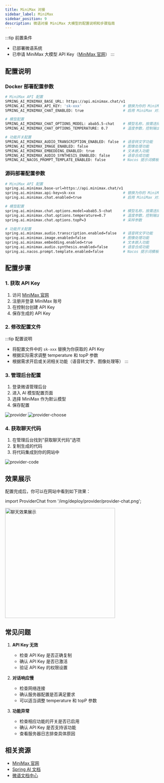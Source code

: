 ```yaml
---
title: MiniMax 对接
sidebar_label: MiniMax
sidebar_position: 9
description: 微语对接 MiniMax 大模型的配置说明和步骤指南
---
```


:::tip 前置条件

- 已部署微语系统
- 已申请 MiniMax 大模型 API Key（[MiniMax 官网](https://www.minimax.chat/)）
:::

## 配置说明

### Docker 部署配置参数

```bash
# MiniMax API 配置
SPRING_AI_MINIMAX_BASE_URL: https://api.minimax.chat/v1
SPRING_AI_MINIMAX_API_KEY: 'sk-xxx'                   # 替换为你的 MiniMax API Key
SPRING_AI_MINIMAX_CHAT_ENABLED: true                  # 启用 MiniMax 对话功能

# 模型配置
SPRING_AI_MINIMAX_CHAT_OPTIONS_MODEL: abab5.5-chat    # 模型名称，按需选择
SPRING_AI_MINIMAX_CHAT_OPTIONS_TEMPERATURE: 0.7       # 温度参数，控制输出的随机性，范围 0-1

# 功能开关配置
SPRING_AI_MINIMAX_AUDIO_TRANSCRIPTION_ENABLED: false  # 语音转文字功能
SPRING_AI_MINIMAX_IMAGE_ENABLED: false                # 图像处理功能
SPRING_AI_MINIMAX_EMBEDDING_ENABLED: true             # 文本嵌入功能
SPRING_AI_MINIMAX_AUDIO_SYNTHESIS_ENABLED: false      # 语音合成功能
SPRING_AI_NACOS_PROMPT_TEMPLATE_ENABLED: false        # Nacos 提示词模板功能
```

### 源码部署配置参数

```bash
# MiniMax API 配置
spring.ai.minimax.base-url=https://api.minimax.chat/v1
spring.ai.minimax.api-key=sk-xxx                      # 替换为你的 MiniMax API Key
spring.ai.minimax.chat.enabled=true                   # 启用 MiniMax 对话功能

# 模型配置
spring.ai.minimax.chat.options.model=abab5.5-chat     # 模型名称，按需选择
spring.ai.minimax.chat.options.temperature=0.7        # 温度参数，控制输出的随机性，范围 0-1
spring.ai.minimax.chat.options.topP=3                 # 采样参数

# 功能开关配置
spring.ai.minimax.audio.transcription.enabled=false   # 语音转文字功能
spring.ai.minimax.image.enabled=false                 # 图像处理功能
spring.ai.minimax.embedding.enabled=true              # 文本嵌入功能
spring.ai.minimax.audio.synthesis.enabled=false       # 语音合成功能
spring.ai.nacos.prompt.template.enabled=false         # Nacos 提示词模板功能
```

## 配置步骤

### 1. 获取 API Key

1. 访问 [MiniMax 官网](https://www.minimax.chat/)
2. 注册并登录 MiniMax 账号
3. 在控制台创建 API Key
4. 保存生成的 API Key

### 2. 修改配置文件

:::tip 配置说明

- 将配置文件中的 `sk-xxx` 替换为你获取的 API Key
- 根据实际需求调整 temperature 和 topP 参数
- 根据需求开启或关闭相关功能（语音转文字、图像处理等）
:::

### 3. 管理后台配置

1. 登录微语管理后台
2. 进入 AI 模型配置页面
3. 选择 MiniMax 作为默认模型
4. 保存配置

![provider](/img/deploy/provider/provider.png)
![provider-choose](/img/deploy/provider/provider-choose.png)

### 4. 获取聊天代码

1. 在管理后台找到"获取聊天代码"选项
2. 复制生成的代码
3. 将代码集成到你的网站中

![provider-code](/img/deploy/provider/provider-code.png)

## 效果展示

配置完成后，你可以在网站中看到如下效果：

import ProviderChat from '/img/deploy/provider/provider-chat.png';

<img src={ProviderChat} alt="聊天效果展示" width="360" />

## 常见问题

1. **API Key 无效**
   - 检查 API Key 是否正确复制
   - 确认 API Key 是否已激活
   - 验证 API Key 的权限设置

2. **对话响应慢**
   - 检查网络连接
   - 确认服务器配置是否满足要求
   - 可以适当调整 temperature 和 topP 参数

3. **功能异常**
   - 检查相应功能的开关是否已启用
   - 确认 API Key 是否支持该功能
   - 查看服务器日志排查具体原因

## 相关资源

- [MiniMax 官网](https://www.minimax.chat/)
- [Spring AI 文档](https://docs.spring.io/spring-ai/reference/api/chat/)
- [微语文档中心](/docs/intro)

